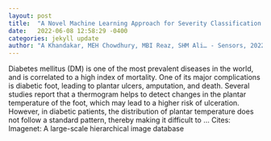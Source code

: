 ```yaml
---
layout: post
title:  "A Novel Machine Learning Approach for Severity Classification of Diabetic Foot Complications Using Thermogram Images"
date:   2022-06-08 12:58:29 -0400
categories: jekyll update
author: "A Khandakar, MEH Chowdhury, MBI Reaz, SHM Ali… - Sensors, 2022"
---
```

Diabetes mellitus (DM) is one of the most prevalent diseases in the world, and is correlated to a high index of mortality. One of its major complications is diabetic foot, leading to plantar ulcers, amputation, and death. Several studies report that a thermogram helps to detect changes in the plantar temperature of the foot, which may lead to a higher risk of ulceration. However, in diabetic patients, the distribution of plantar temperature does not follow a standard pattern, thereby making it difficult to …
Cites: ‪Imagenet: A large-scale hierarchical image database‬  